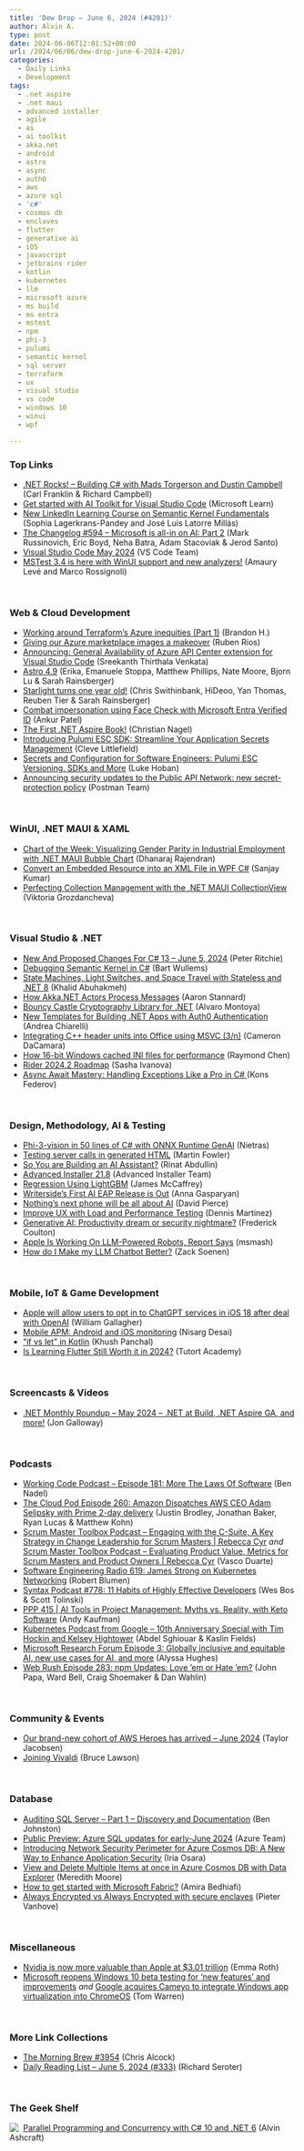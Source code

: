 ```yaml
---
title: 'Dew Drop – June 6, 2024 (#4201)'
author: Alvin A.
type: post
date: 2024-06-06T12:01:52+00:00
url: /2024/06/06/dew-drop-june-6-2024-4201/
categories:
  - Daily Links
  - Development
tags:
  - .net aspire
  - .net maui
  - advanced installer
  - agile
  - ai
  - ai toolkit
  - akka.net
  - android
  - astro
  - async
  - auth0
  - aws
  - azure sql
  - 'c#'
  - cosmos db
  - enclaves
  - flutter
  - generative ai
  - iOS
  - javascript
  - jetbrains rider
  - kotlin
  - kubernetes
  - llm
  - microsoft azure
  - ms build
  - ms entra
  - mstest
  - npm
  - phi-3
  - pulumi
  - semantic kernel
  - sql server
  - terraform
  - ux
  - visual studio
  - vs code
  - windows 10
  - winui
  - wpf

---
```

### <a name="top"></a>Top Links

  * <a href="https://www.spreaker.com/episode/building-c-with-mads-torgerson-and-dustin-campbell--60294486" target="_blank" rel="noopener">.NET Rocks! &#8211; Building C# with Mads Torgerson and Dustin Campbell</a> (Carl Franklin & Richard Campbell)
  * <a href="https://learn.microsoft.com/windows/ai/toolkit/toolkit-getting-started" target="_blank" rel="noopener">Get started with AI Toolkit for Visual Studio Code</a> (Microsoft Learn)
  * <a href="https://devblogs.microsoft.com/semantic-kernel/new-linkedin-learning-course-on-semantic-kernel-fundamentals/" target="_blank" rel="noopener">New LinkedIn Learning Course on Semantic Kernel Fundamentals</a> (Sophia Lagerkrans-Pandey and José Luis Latorre Millás)
  * <a href="https://changelog.com/podcast/594" target="_blank" rel="noopener">The Changelog #594 &#8211; Microsoft is all-in on AI: Part 2</a> (Mark Russinovich, Eric Boyd, Neha Batra, Adam Stacoviak & Jerod Santo)
  * <a href="https://code.visualstudio.com/updates/v1_90" target="_blank" rel="noopener">Visual Studio Code May 2024</a> (VS Code Team)
  * <a href="https://devblogs.microsoft.com/dotnet/introducing-mstest-34/" target="_blank" rel="noopener">MSTest 3.4 is here with WinUI support and new analyzers!</a> (Amaury Levé and Marco Rossignoli)

&nbsp;

### <a name="web"></a>Web & Cloud Development

  * <a href="https://netitude.bc3tech.net/2024/06/05/working-around-terraforms-azure-inequities-part-1/" target="_blank" rel="noopener">Working around Terraform’s Azure inequities (Part 1)</a> (Brandon H.)
  * <a href="https://devblogs.microsoft.com/visualstudio/giving-our-visual-studio-azure-marketplace-images-a-makeover/" target="_blank" rel="noopener">Giving our Azure marketplace images a makeover</a> (Ruben Rios)
  * <a href="https://techcommunity.microsoft.com/t5/azure-integration-services-blog/announcing-general-availability-of-azure-api-center-extension/ba-p/4161127" target="_blank" rel="noopener">Announcing: General Availability of Azure API Center extension for Visual Studio Code</a> (Sreekanth Thirthala Venkata)
  * <a href="https://astro.build/blog/astro-490/" target="_blank" rel="noopener">Astro 4.9</a> (Erika, Emanuele Stoppa, Matthew Phillips, Nate Moore, Bjorn Lu & Sarah Rainsberger)
  * <a href="https://astro.build/blog/starlight-turns-one/" target="_blank" rel="noopener">Starlight turns one year old!</a> (Chris Swithinbank, HiDeoo, Yan Thomas, Reuben Tier & Sarah Rainsberger)
  * <a href="https://devblogs.microsoft.com/identity/verified-id-face-check/" target="_blank" rel="noopener">Combat impersonation using Face Check with Microsoft Entra Verified ID</a> (Ankur Patel)
  * <a href="https://csharp.christiannagel.com/2024/06/05/dotnetaspirebook/" target="_blank" rel="noopener">The First .NET Aspire Book!</a> (Christian Nagel)
  * <a href="https://www.pulumi.com/blog/esc-sdk-launch/" target="_blank" rel="noopener">Introducing Pulumi ESC SDK: Streamline Your Application Secrets Management</a> (Cleve Littlefield)
  * <a href="https://www.pulumi.com/blog/esc-software-engineering/" target="_blank" rel="noopener">Secrets and Configuration for Software Engineers: Pulumi ESC Versioning, SDKs and More</a> (Luke Hoban)
  * <a href="https://blog.postman.com/public-api-network-security-updates-secret-protection-policy/" target="_blank" rel="noopener">Announcing security updates to the Public API Network: new secret-protection policy</a> (Postman Team)

&nbsp;

### <a name="silverlight"></a>WinUI, .NET MAUI & XAML

  * <a href="https://www.syncfusion.com/blogs/post/dotnetmaui-bubble-chart-gender-parity?utm_source=alvinashcraft&utm_medium=email&utm_campaign=alvinashcraft_blog_edmjun24" target="_blank" rel="noopener">Chart of the Week: Visualizing Gender Parity in Industrial Employment with .NET MAUI Bubble Chart</a> (Dhanaraj Rajendran)
  * <a href="https://www.c-sharpcorner.com/article/convert-an-embedded-resource-into-an-xml-file-in-wpf-c-sharp/" target="_blank" rel="noopener">Convert an Embedded Resource into an XML File in WPF C#</a> (Sanjay Kumar)
  * <a href="https://www.telerik.com/blogs/perfecting-collection-management-net-maui-collectionview?utm_source=alvinashcraft&utm_medium=email&utm_campaign=alvinashcraft_blog_edmjun24" target="_blank" rel="noopener">Perfecting Collection Management with the .NET MAUI CollectionView</a> (Viktoria Grozdancheva)

&nbsp;

### <a name="dotnet"></a>Visual Studio & .NET

  * <a href="http://blog.peterritchie.com/posts/new-and-proposed-changes-in-csharp-13-2024-jun-5" target="_blank" rel="noopener">New And Proposed Changes For C# 13 &#8211; June 5, 2024</a> (Peter Ritchie)
  * <a href="https://bartwullems.blogspot.com/2024/06/debugging-semantic-kernel-in-c.html" target="_blank" rel="noopener">Debugging Semantic Kernel in C#</a> (Bart Wullems)
  * <a href="https://khalidabuhakmeh.com/state-machines-light-switches-and-space-travel-with-stateless-and-dotnet-8" target="_blank" rel="noopener">State Machines, Light Switches, and Space Travel with Stateless and .NET 8</a> (Khalid Abuhakmeh)
  * <a href="https://petabridge.com/blog/how-akkadotnet-actors-process-messages/" target="_blank" rel="noopener">How Akka.NET Actors Process Messages</a> (Aaron Stannard)
  * <a href="https://code-maze.com/csharp-bouncy-castle-cryptography/" target="_blank" rel="noopener">Bouncy Castle Cryptography Library for .NET</a> (Alvaro Montoya)
  * <a href="https://auth0.com/blog/new-auth0-templates-for-dotnet-applications/" target="_blank" rel="noopener">New Templates for Building .NET Apps with Auth0 Authentication</a> (Andrea Chiarelli)
  * <a href="https://devblogs.microsoft.com/cppblog/integrating-c-header-units-into-office-using-msvc-3-n/" target="_blank" rel="noopener">Integrating C++ header units into Office using MSVC (3/n)</a> (Cameron DaCamara)
  * <a href="https://devblogs.microsoft.com/oldnewthing/20240605-00/?p=109852" target="_blank" rel="noopener">How 16-bit Windows cached INI files for performance</a> (Raymond Chen)
  * <a href="https://blog.jetbrains.com/dotnet/2024/06/05/rider-2024-2-roadmap/" target="_blank" rel="noopener">Rider 2024.2 Roadmap</a> (Sasha Ivanova)
  * <a href="https://medium.com/@kmorpex/async-await-mastery-handling-exceptions-like-a-pro-in-c-300a45b7cdc3" target="_blank" rel="noopener">Async Await Mastery: Handling Exceptions Like a Pro in C# </a> (Kons Federov)

&nbsp;

### <a name="design"></a>Design, Methodology, AI & Testing

  * <a href="https://nietras.com/2024/06/05/phi-3-vision-csharp-ortgenai/" target="_blank" rel="noopener">Phi-3-vision in 50 lines of C# with ONNX Runtime GenAI</a> (Nietras)
  * <a href="https://martinfowler.com/articles/tdd-html-templates.html#Round-tripToTheServer" target="_blank" rel="noopener">Testing server calls in generated HTML</a> (Martin Fowler)
  * <a href="https://www.trustbit.tech/blog/2024/6/5/so-you-are-building-an-ai-assistant" target="_blank" rel="noopener">So You are Building an AI Assistant?</a> (Rinat Abdullin)
  * <a href="https://www.advancedinstaller.com/release-21.8.html" target="_blank" rel="noopener">Advanced Installer 21.8</a> (Advanced Installer Team)
  * <a href="https://visualstudiomagazine.com/Articles/2024/06/05/regression-using-lightgbm.aspx" target="_blank" rel="noopener">Regression Using LightGBM</a> (James McCaffrey)
  * <a href="https://blog.jetbrains.com/writerside/2024/06/writerside-s-first-ai-eap-release-is-out/" target="_blank" rel="noopener">Writerside’s First AI EAP Release is Out</a> (Anna Gasparyan)
  * <a href="https://www.theverge.com/2024/6/5/24172126/nothing-phone-3-ai-demos" target="_blank" rel="noopener">Nothing’s next phone will be all about AI</a> (David Pierce)
  * <a href="https://www.telerik.com/blogs/improve-ux-load-performance-testing" target="_blank" rel="noopener">Improve UX with Load and Performance Testing</a> (Dennis Martinez)
  * <a href="https://betanews.com/2024/06/05/generative-ai-productivity-dream-or-security-nightmare/" target="_blank" rel="noopener">Generative AI: Productivity dream or security nightmare?</a> (Frederick Coulton)
  * <a href="https://apple.slashdot.org/story/24/06/05/1238237/apple-is-working-on-llm-powered-robots-report-says?utm_source=rss1.0mainlinkanon&utm_medium=feed" target="_blank" rel="noopener">Apple Is Working On LLM-Powered Robots, Report Says</a> (msmash)
  * <a href="https://techcommunity.microsoft.com/t5/ai-ai-platform-blog/how-do-i-make-my-llm-chatbot-better/ba-p/4158875" target="_blank" rel="noopener">How do I Make my LLM Chatbot Better?</a> (Zack Soenen)

&nbsp;

### <a name="mobile"></a>Mobile, IoT & Game Development

  * <a href="https://appleinsider.com/articles/24/06/05/apple-will-allow-users-to-opt-in-to-chatgpt-services-in-ios-18-after-deal-with-openai" target="_blank" rel="noopener">Apple will allow users to opt in to ChatGPT services in iOS 18 after deal with OpenAI</a> (William Gallagher)
  * <a href="https://newrelic.com/blog/nerdlog/mobile-apm-android-and-ios-monitoring" target="_blank" rel="noopener">Mobile APM: Android and iOS monitoring</a> (Nisarg Desai)
  * <a href="https://medium.com/@khush.panchal123/if-vs-let-in-kotlin-3370077de55d" target="_blank" rel="noopener">“if vs let” in Kotlin</a> (Khush Panchal)
  * <a href="https://medium.com/@-TutortAcademy/is-learning-flutter-still-worth-it-in-2024-83abcc920797" target="_blank" rel="noopener">Is Learning Flutter Still Worth it in 2024?</a> (Tutort Academy)

&nbsp;

### <a name="videos"></a>Screencasts & Videos

  * <a href="http://www.youtube.com/watch?v=GOp2JBrLcvc" target="_blank" rel="noopener">.NET Monthly Roundup &#8211; May 2024 &#8211; .NET at Build, .NET Aspire GA, and more!</a> (Jon Galloway)

&nbsp;

### <a name="podcasts"></a>Podcasts

  * <a href="https://www.bennadel.com/blog/4665-working-code-podcast-episode-181-more-the-laws-of-software.htm" target="_blank" rel="noopener">Working Code Podcast &#8211; Episode 181: More The Laws Of Software</a> (Ben Nadel)
  * <a href="https://tcpfm.castos.com/episodes/260-amazon-dispatches-aws-ceo-adam-selipsky-with-prime-2-day-delivery" target="_blank" rel="noopener">The Cloud Pod Episode 260: Amazon Dispatches AWS CEO Adam Selipsky with Prime 2-day delivery</a> (Justin Brodley, Jonathan Baker, Ryan Lucas & Matthew Kohn)
  * <a href="https://scrummastertoolbox.libsyn.com/engaging-with-the-c-suite-a-key-strategy-in-change-leadership-for-scrum-masters-rebecca-cyr" target="_blank" rel="noopener">Scrum Master Toolbox Podcast &#8211; Engaging with the C-Suite, A Key Strategy in Change Leadership for Scrum Masters | Rebecca Cyr</a> _and_ <a href="https://scrummastertoolbox.libsyn.com/evaluating-product-value-metrics-for-scrum-masters-and-product-owners-rebecca-cyr" target="_blank" rel="noopener">Scrum Master Toolbox Podcast &#8211; Evaluating Product Value, Metrics for Scrum Masters and Product Owners | Rebecca Cyr</a> (Vasco Duarte)
  * <a href="https://se-radio.net/2024/06/se-radio-619-james-strong-on-kubernetes-networking/" target="_blank" rel="noopener">Software Engineering Radio 619: James Strong on Kubernetes Networking</a> (Robert Blumen)
  * <a href="https://syntax.fm/778" target="_blank" rel="noopener">Syntax Podcast #778: 11 Habits of Highly Effective Developers</a> (Wes Bos & Scott Tolinski)
  * <a href="https://peopleandprojectspodcast.libsyn.com/ppp-415-ai-tools-in-project-management-myths-vs-reality-with-keto-software" target="_blank" rel="noopener">PPP 415 | AI Tools in Project Management: Myths vs. Reality, with Keto Software</a> (Andy Kaufman)
  * <a href="http://sites.libsyn.com/419861/10th-anniversary-special-with-tim-hockin-and-kelsey-hightower" target="_blank" rel="noopener">Kubernetes Podcast from Google &#8211; 10th Anniversary Special with Tim Hockin and Kelsey Hightower</a> (Abdel Sghiouar & Kaslin Fields)
  * <a href="https://www.microsoft.com/en-us/research/blog/microsoft-research-forum-episode-3-globally-inclusive-and-equitable-ai-new-use-cases-for-ai-and-more/" target="_blank" rel="noopener">Microsoft Research Forum Episode 3: Globally inclusive and equitable AI, new use cases for AI, and more</a> (Alyssa Hughes)
  * <a href="https://www.webrush.io/episodes/episode-283-npm-updates-love-em-or-hate-em" target="_blank" rel="noopener">Web Rush Episode 283: npm Updates: Love &#8217;em or Hate &#8217;em?</a> (John Papa, Ward Bell, Craig Shoemaker & Dan Wahlin)

&nbsp;

### <a name="events"></a>Community & Events

  * <a href="https://aws.amazon.com/blogs/aws/our-brand-new-cohort-of-aws-heroes-has-arrived-june-2024/" target="_blank" rel="noopener">Our brand-new cohort of AWS Heroes has arrived – June 2024</a> (Taylor Jacobsen)
  * <a href="https://brucelawson.co.uk/2024/joining-vivaldi/" target="_blank" rel="noopener">Joining Vivaldi</a> (Bruce Lawson)

&nbsp;

### <a name="sql"></a>Database

  * <a href="https://www.red-gate.com/simple-talk/blogs/auditing-sql-server-part-1-discovery-and-documentation/" target="_blank" rel="noopener">Auditing SQL Server – Part 1 – Discovery and Documentation</a> (Ben Johnston)
  * <a href="https://azure.microsoft.com/en-us/updates/public-preview-azure-sql-updates-for-earlyjune-2024/" target="_blank" rel="noopener">Public Preview: Azure SQL updates for early-June 2024</a> (Azure Team)
  * <a href="https://devblogs.microsoft.com/cosmosdb/introducing-network-security-perimeter-for-azure-cosmos-db-a-new-way-to-enhance-application-security/" target="_blank" rel="noopener">Introducing Network Security Perimeter for Azure Cosmos DB: A New Way to Enhance Application Security</a> (Iria Osara)
  * <a href="https://devblogs.microsoft.com/cosmosdb/delete-items-azure-cosmos-db-data-explorer/" target="_blank" rel="noopener">View and Delete Multiple Items at once in Azure Cosmos DB with Data Explorer</a> (Meredith Moore)
  * <a href="https://www.mssqltips.com/sqlservertip/8006/getting-started-with-microsoft-fabric/" target="_blank" rel="noopener">How to get started with Microsoft Fabric?</a> (Amira Bedhiafi)
  * <a href="https://techcommunity.microsoft.com/t5/azure-sql-blog/always-encrypted-vs-always-encrypted-with-secure-enclaves/ba-p/4159266" target="_blank" rel="noopener">Always Encrypted vs Always Encrypted with secure enclaves</a> (Pieter Vanhove)

&nbsp;

### <a name="misc"></a>Miscellaneous

  * <a href="https://www.theverge.com/2024/6/5/24172363/nvidia-apple-market-cap-valuation-trillion-ai" target="_blank" rel="noopener">Nvidia is now more valuable than Apple at $3.01 trillion</a> (Emma Roth)
  * <a href="https://www.theverge.com/2024/6/5/24171895/microsoft-windows-10-beta-testing-new-features" target="_blank" rel="noopener">Microsoft reopens Windows 10 beta testing for ‘new features’ and improvements</a> _and_ <a href="https://www.theverge.com/2024/6/5/24171900/google-cameyo-acquisition-chromeos-windows-app-virtualization" target="_blank" rel="noopener">Google acquires Cameyo to integrate Windows app virtualization into ChromeOS</a> (Tom Warren)

&nbsp;

### <a name="links"></a>More Link Collections

  * <a href="https://blog.cwa.me.uk/2024/06/06/the-morning-brew-3954/" target="_blank" rel="noopener">The Morning Brew #3954</a> (Chris Alcock)
  * <a href="https://seroter.com/2024/06/05/daily-reading-list-june-5-2024-333/" target="_blank" rel="noopener">Daily Reading List – June 5, 2024 (#333)</a> (Richard Seroter)

&nbsp;

### <a name="shelf"></a>The Geek Shelf

<a href="https://www.amazon.com/dp/1803243678/" target="_blank" rel="noopener"><img decoding="async" style="margin: 0px 4px 0px 0px; border: 0px currentcolor; float: left; display: inline; background-image: none;" src="https://m.media-amazon.com/images/I/51JILwx8jkL._SS135_.jpg" align="left" border="0" /></a> <a href="https://www.amazon.com/dp/1803243678/" target="_blank" rel="noopener">Parallel Programming and Concurrency with C# 10 and .NET 6</a> (Alvin Ashcraft)